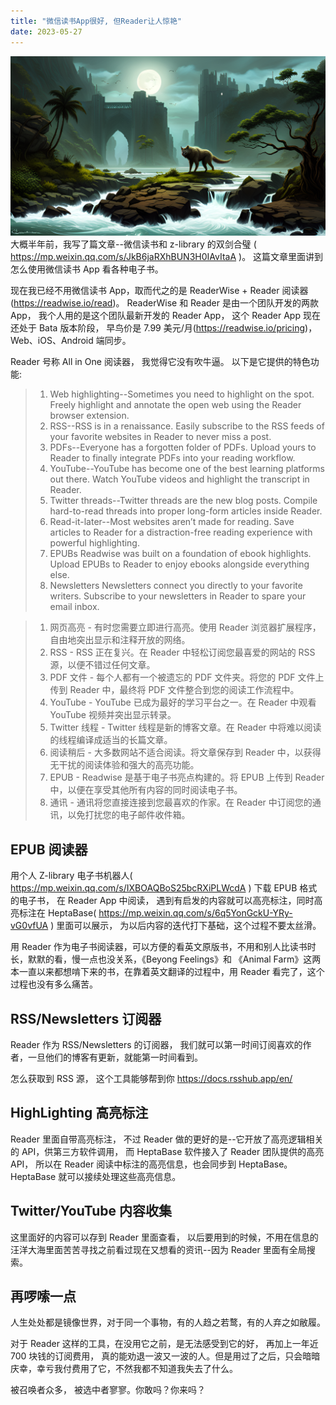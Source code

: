 ```yaml
---
title: "微信读书App很好, 但Reader让人惊艳"
date: 2023-05-27
---
```


![Ri_esrgan-v1-x2plus](../public/image/0_A%20Brazilian%20Werewolf%20moster%20walking%20through%20the%20Ri_esrgan-v1-x2plus.png)
大概半年前，我写了篇文章--微信读书和 z-library 的双剑合璧 ( https://mp.weixin.qq.com/s/JkB6jaRXhBUN3H0IAvItaA )。 这篇文章里面讲到怎么使用微信读书 App 看各种电子书。

现在我已经不用微信读书 App，取而代之的是 ReaderWise + Reader 阅读器(https://readwise.io/read)。 ReaderWise 和 Reader 是由一个团队开发的两款 App， 我个人用的是这个团队最新开发的 Reader App， 这个 Reader App 现在还处于 Bata 版本阶段， 早鸟价是 7.99 美元/月(https://readwise.io/pricing)，Web、iOS、Android 端同步。

Reader 号称 All in One 阅读器， 我觉得它没有吹牛逼。 以下是它提供的特色功能:

<blockquote class="blockquote">

1. Web highlighting--Sometimes you need to highlight on the spot. Freely highlight and annotate the open web using the Reader browser extension.
2. RSS--RSS is in a renaissance. Easily subscribe to the RSS feeds of your favorite websites in Reader to never miss a post.
3. PDFs--Everyone has a forgotten folder of PDFs. Upload yours to Reader to finally integrate PDFs into your reading workflow.
4. YouTube--YouTube has become one of the best learning platforms out there. Watch YouTube videos and highlight the transcript in Reader.
5. Twitter threads--Twitter threads are the new blog posts. Compile hard-to-read threads into proper long-form articles inside Reader.
6. Read-it-later--Most websites aren’t made for reading. Save articles to Reader for a distraction-free reading experience with powerful highlighting.
7. EPUBs Readwise was built on a foundation of ebook highlights. Upload EPUBs to Reader to enjoy ebooks alongside everything else.
8. Newsletters Newsletters connect you directly to your favorite writers. Subscribe to your newsletters in Reader to spare your email inbox.
</blockquote>

<blockquote class="blockquote">

1. 网页高亮 - 有时您需要立即进行高亮。使用 Reader 浏览器扩展程序，自由地突出显示和注释开放的网络。
2. RSS - RSS 正在复兴。在 Reader 中轻松订阅您最喜爱的网站的 RSS 源，以便不错过任何文章。
3. PDF 文件 - 每个人都有一个被遗忘的 PDF 文件夹。将您的 PDF 文件上传到 Reader 中，最终将 PDF 文件整合到您的阅读工作流程中。
4. YouTube - YouTube 已成为最好的学习平台之一。在 Reader 中观看 YouTube 视频并突出显示转录。
5. Twitter 线程 - Twitter 线程是新的博客文章。在 Reader 中将难以阅读的线程编译成适当的长篇文章。
6. 阅读稍后 - 大多数网站不适合阅读。将文章保存到 Reader 中，以获得无干扰的阅读体验和强大的高亮功能。
7. EPUB - Readwise 是基于电子书亮点构建的。将 EPUB 上传到 Reader 中，以便在享受其他所有内容的同时阅读电子书。
8. 通讯 - 通讯将您直接连接到您最喜欢的作家。在 Reader 中订阅您的通讯，以免打扰您的电子邮件收件箱。
</blockquote>

## EPUB 阅读器

用个人 Z-library 电子书机器人( https://mp.weixin.qq.com/s/IXBOAQBoS25bcRXiPLWcdA ) 下载 EPUB 格式的电子书， 在 Reader App 中阅读， 遇到有启发的内容就可以高亮标注，同时高亮标注在 HeptaBase( https://mp.weixin.qq.com/s/6q5YonGckU-YRy-vG0vfUA ) 里面可以展示， 为以后内容的迭代打下基础，这个过程不要太丝滑。

用 Reader 作为电子书阅读器，可以方便的看英文原版书，不用和别人比读书时长，默默的看，慢一点也没关系，《Beyong Feelings》和 《Animal Farm》这两本一直以来都想啃下来的书，在靠着英文翻译的过程中，用 Reader 看完了，这个过程也没有多么痛苦。

## RSS/Newsletters 订阅器

Reader 作为 RSS/Newsletters 的订阅器， 我们就可以第一时间订阅喜欢的作者，一旦他们的博客有更新，就能第一时间看到。

怎么获取到 RSS 源， 这个工具能够帮到你 https://docs.rsshub.app/en/

## HighLighting 高亮标注

Reader 里面自带高亮标注， 不过 Reader 做的更好的是--它开放了高亮逻辑相关的 API，供第三方软件调用， 而 HeptaBase 软件接入了 Reader 团队提供的高亮 API， 所以在 Reader 阅读中标注的高亮信息，也会同步到 HeptaBase。 HeptaBase 就可以接续处理这些高亮信息。

## Twitter/YouTube 内容收集

这里面好的内容可以存到 Reader 里面查看， 以后要用到的时候，不用在信息的汪洋大海里面苦苦寻找之前看过现在又想看的资讯--因为 Reader 里面有全局搜索。

## 再啰嗦一点

人生处处都是镜像世界，对于同一个事物，有的人趋之若鹜，有的人弃之如敝履。

对于 Reader 这样的工具，在没用它之前，是无法感受到它的好， 再加上一年近 700 块钱的订阅费用， 真的能劝退一波又一波的人。但是用过了之后，只会暗暗庆幸，幸亏我付费用了它，不然我都不知道我失去了什么。

被召唤者众多， 被选中者寥寥。你敢吗？你来吗？
